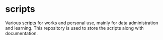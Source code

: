 # scripts
Various scripts for works and personal use, mainly for data administration and learning. This repository is used to store the scripts along with documentation.
